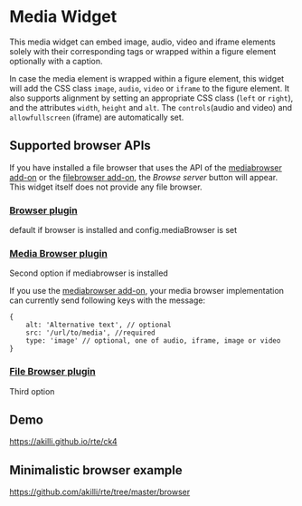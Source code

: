 # Media Widget

This media widget can embed image, audio, video and iframe elements solely with their corresponding tags or wrapped within a figure element optionally with a caption. 

In case the media element is wrapped within a figure element, this widget will add the CSS class `image`, `audio`, `video` or `iframe` to the figure element. It also supports alignment by setting an appropriate CSS class (`left` or `right`), and the attributes `width`, `height` and `alt`. The `controls`(audio and video) and `allowfullscreen` (iframe) are automatically set.

## Supported browser APIs

If you have installed a file browser that uses the API of the [mediabrowser add-on](https://ckeditor.com/cke4/addon/mediabrowser) or the [filebrowser add-on](https://ckeditor.com/cke4/addon/filebrowser), the _Browse server_ button will appear. This widget itself does not provide any file browser.

### [Browser plugin](https://ckeditor.com/cke4/addon/browser)

default if browser is installed and config.mediaBrowser is set

### [Media Browser plugin](https://ckeditor.com/cke4/addon/mediabrowser)

Second option if mediabrowser is installed

If you use the [mediabrowser add-on](https://ckeditor.com/cke4/addon/mediabrowser), your media browser implementation can currently send following keys with the message:

    {
        alt: 'Alternative text', // optional
        src: '/url/to/media', //required
        type: 'image' // optional, one of audio, iframe, image or video
    }

### [File Browser plugin](https://ckeditor.com/cke4/addon/filebrowser)

Third option

## Demo

https://akilli.github.io/rte/ck4

## Minimalistic browser example

https://github.com/akilli/rte/tree/master/browser

